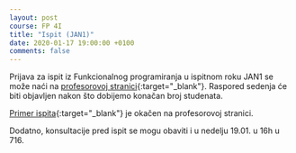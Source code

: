 ```yaml
---
layout: post
course: FP 4I
title: "Ispit (JAN1)"
date: 2020-01-17 19:00:00 +0100
comments: false
---
```


Prijava za ispit iz Funkcionalnog programiranja u ispitnom roku JAN1 se može naći na 
[profesorovoj stranici](http://poincare.math.rs/~ivan/sys/prijavljivanje/){:target="_blank"}.
Raspored sedenja će biti objavljen nakon što dobijemo konačan broj studenata.

[Primer ispita](http://poincare.matf.bg.ac.rs/~ivan/files/fp/ispit-2016-01.pdf){:target="_blank"}
je okačen na profesorovoj stranici.

Dodatno, konsultacije pred ispit se mogu obaviti i u nedelju 19.01. u 16h u 716.
